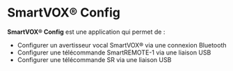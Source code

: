 # SmartVOX® Config

**SmartVOX® Config** est une application qui permet de :

* Configurer un avertisseur vocal SmartVOX® via une connexion Bluetooth
* Configurer une télécommande SmartREMOTE-1 via une liaison USB
* Configurer une télécommande SR via une liaison USB
